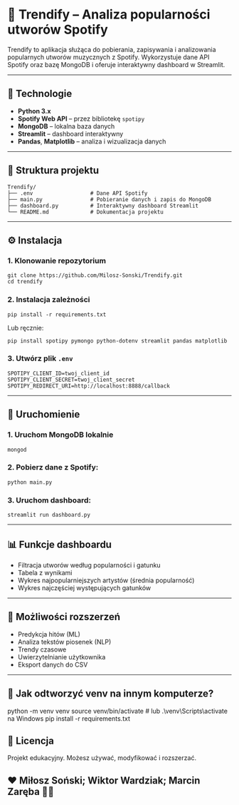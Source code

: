 # 🎵 Trendify – Analiza popularności utworów Spotify

Trendify to aplikacja służąca do pobierania, zapisywania i analizowania popularnych utworów muzycznych z Spotify. Wykorzystuje dane API Spotify oraz bazę MongoDB i oferuje interaktywny dashboard w Streamlit.

---

## 🔧 Technologie

- **Python 3.x**
- **Spotify Web API** – przez bibliotekę `spotipy`
- **MongoDB** – lokalna baza danych
- **Streamlit** – dashboard interaktywny
- **Pandas**, **Matplotlib** – analiza i wizualizacja danych

---

## 📁 Struktura projektu

```
Trendify/
├── .env                  # Dane API Spotify
├── main.py               # Pobieranie danych i zapis do MongoDB
├── dashboard.py          # Interaktywny dashboard Streamlit
└── README.md             # Dokumentacja projektu
```

---

## ⚙️ Instalacja

### 1. Klonowanie repozytorium

```
git clone https://github.com/Milosz-Sonski/Trendify.git
cd trendify
```

### 2. Instalacja zależności

```
pip install -r requirements.txt
```

Lub ręcznie:

```
pip install spotipy pymongo python-dotenv streamlit pandas matplotlib
```

### 3. Utwórz plik `.env`

```
SPOTIPY_CLIENT_ID=twoj_client_id
SPOTIPY_CLIENT_SECRET=twoj_client_secret
SPOTIPY_REDIRECT_URI=http://localhost:8888/callback
```

---

## 🚀 Uruchomienie

### 1. Uruchom MongoDB lokalnie

```
mongod
```

### 2. Pobierz dane z Spotify:

```
python main.py
```

### 3. Uruchom dashboard:

```
streamlit run dashboard.py
```

---

## 📊 Funkcje dashboardu

- Filtracja utworów według popularności i gatunku
- Tabela z wynikami
- Wykres najpopularniejszych artystów (średnia popularność)
- Wykres najczęściej występujących gatunków

---

## 🧠 Możliwości rozszerzeń

- Predykcja hitów (ML)
- Analiza tekstów piosenek (NLP)
- Trendy czasowe
- Uwierzytelnianie użytkownika
- Eksport danych do CSV

---

## 🔁 Jak odtworzyć venv na innym komputerze?

python -m venv venv
source venv/bin/activate  # lub .\venv\Scripts\activate na Windows
pip install -r requirements.txt

## 📝 Licencja

Projekt edukacyjny. Możesz używać, modyfikować i rozszerzać.

## ❤️ Miłosz Soński; Wiktor Wardziak; Marcin Zaręba 👲🏿
